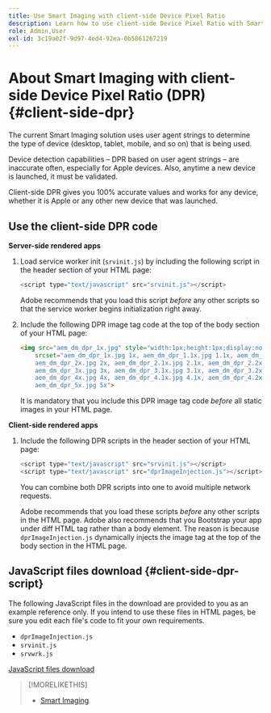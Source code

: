 ```yaml
---
title: Use Smart Imaging with client-side Device Pixel Ratio
description: Learn how to use client-side Device Pixel Ratio with Smart Imaging in Adobe Experience Manager as a Cloud Service with Dynamic Media.
role: Admin,User
exl-id: 3c19a02f-9d97-4ed4-92ea-0b5861267219
---
```

# About Smart Imaging with client-side Device Pixel Ratio (DPR) {#client-side-dpr}

The current Smart Imaging solution uses user agent strings to determine the type of device (desktop, tablet, mobile, and so on) that is being used.

Device detection capabilities &ndash; DPR based on user agent strings &ndash; are inaccurate often, especially for Apple devices. Also, anytime a new device is launched, it must be validated. 

Client-side DPR gives you 100% accurate values and works for any device, whether it is Apple or any other new device that was launched.

## Use the client-side DPR code

**Server-side rendered apps**

1. Load service worker init (`srvinit.js`) by including the following script in the header section of your HTML page:

    ```javascript
    <script type="text/javascript" src="srvinit.js"></script>
    ```

    Adobe recommends that you load this script _before_ any other scripts so that the service worker begins initialization right away.

1. Include the following DPR image tag code at the top of the body section of your HTML page:

    ```html
    <img src="aem_dm_dpr_1x.jpg" style="width:1px;height:1px;display:none"
        srcset="aem_dm_dpr_1x.jpg 1x, aem_dm_dpr_1.1x.jpg 1.1x, aem_dm_dpr_1.2x.jpg 1.2x, aem_dm_dpr_1.3x.jpg 1.3x, aem_dm_dpr_1.4x.jpg 1.4x, aem_dm_dpr_1.5x.jpg 1.5x, aem_dm_dpr_1.6x.jpg 1.6x,          aem_dm_dpr_1.7x.jpg 1.7x, aem_dm_dpr_1.8x.jpg 1.8x, aem_dm_dpr_1.9x.jpg 1.9x,
        aem_dm_dpr_2x.jpg 2x, aem_dm_dpr_2.1x.jpg 2.1x, aem_dm_dpr_2.2x.jpg 2.2x, aem_dm_dpr_2.3x.jpg 2.3x, aem_dm_dpr_2.4x.jpg 2.4x, aem_dm_dpr_2.5x.jpg 2.5x, aem_dm_dpr_2.6x.jpg 2.6x, aem_dm_dpr_2.7x.jpg 2.7x, aem_dm_dpr_2.8x.jpg 2.8x, aem_dm_dpr_2.9x.jpg 2.9x,
        aem_dm_dpr_3x.jpg 3x, aem_dm_dpr_3.1x.jpg 3.1x, aem_dm_dpr_3.2x.jpg 3.2x, aem_dm_dpr_3.3x.jpg 3.3x, aem_dm_dpr_3.4x.jpg 3.4x, aem_dm_dpr_3.5x.jpg 3.5x, aem_dm_dpr_3.6x.jpg 3.6x, aem_dm_dpr_3.7x.jpg 3.7x, aem_dm_dpr_3.8x.jpg 3.8x, aem_dm_dpr_3.9x.jpg 3.9x,
        aem_dm_dpr_4x.jpg 4x, aem_dm_dpr_4.1x.jpg 4.1x, aem_dm_dpr_4.2x.jpg 4.2x, aem_dm_dpr_4.3x.jpg 4.3x, aem_dm_dpr_4.4x.jpg 4.4x, aem_dm_dpr_4.5x.jpg 4.5x, aem_dm_dpr_4.6x.jpg 4.6x, aem_dm_dpr_4.7x.jpg 4.7x, aem_dm_dpr_4.8x.jpg 4.8x, aem_dm_dpr_4.9x.jpg 4.9x,
        aem_dm_dpr_5x.jpg 5x">
    ```

    It is mandatory that you include this DPR image tag code _before_ all static images in your HTML page.

**Client-side rendered apps**

1. Include the following DPR scripts in the header section of your HTML page:

    ```javascript
    <script type="text/javascript" src="srvinit.js"></script>
    <script type="text/javascript" src="dprImageInjection.js"></script>
    ```

    You can combine both DPR scripts into one to avoid multiple network requests.

    Adobe recommends that you load these scripts _before_ any other scripts in the HTML page.
    Adobe also recommends that you Bootstrap your app under diff HTML tag rather than a body element. The reason is because `dprImageInjection.js` dynamically injects the image tag at the top of the body section in the HTML page.

## JavaScript files download {#client-side-dpr-script}

The following JavaScript files in the download are provided to you as an example reference only. If you intend to use these files in HTML pages, be sure you edit each file's code to fit your own requirements.

* `dprImageInjection.js`
* `srvinit.js`
* `srvwrk.js`

[JavaScript files download](/help/assets/assets-dm/aem-dynamicmedia-smartimaging-dpr.zip)

>[!MORELIKETHIS]
>
>* [Smart Imaging](/help/assets/imaging-faq.md)
